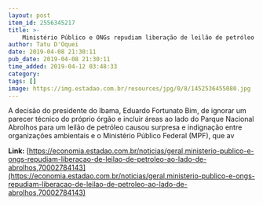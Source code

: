 ```yaml
---
layout: post
item_id: 2556345217
title: >-
    Ministério Público e ONGs repudiam liberação de leilão de petróleo ao lado de Abrolhos
author: Tatu D'Oquei
date: 2019-04-08 21:30:11
pub_date: 2019-04-08 21:30:11
time_added: 2019-04-12 03:48:33
category: 
tags: []
image: https://img.estadao.com.br/resources/jpg/0/8/1452536455080.jpg
---
```


A decisão do presidente do Ibama, Eduardo Fortunato Bim, de ignorar um parecer técnico do próprio órgão e incluir áreas ao lado do Parque Nacional Abrolhos para um leilão de petróleo causou surpresa e indignação entre organizações ambientais e o Ministério Público Federal (MPF), que av

**Link:** [https://economia.estadao.com.br/noticias/geral,ministerio-publico-e-ongs-repudiam-liberacao-de-leilao-de-petroleo-ao-lado-de-abrolhos,70002784143](https://economia.estadao.com.br/noticias/geral,ministerio-publico-e-ongs-repudiam-liberacao-de-leilao-de-petroleo-ao-lado-de-abrolhos,70002784143)

